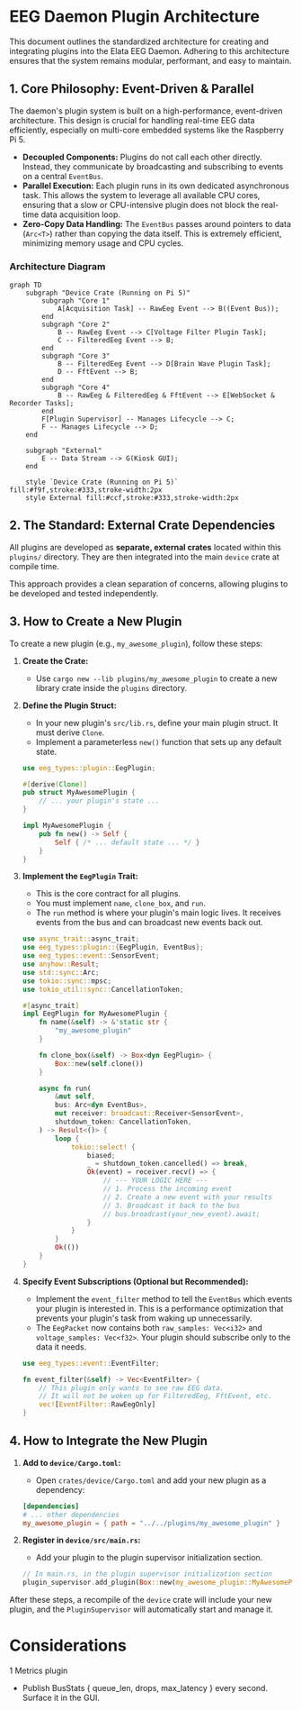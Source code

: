 # EEG Daemon Plugin Architecture

This document outlines the standardized architecture for creating and integrating plugins into the Elata EEG Daemon. Adhering to this architecture ensures that the system remains modular, performant, and easy to maintain.

## 1. Core Philosophy: Event-Driven & Parallel

The daemon's plugin system is built on a high-performance, event-driven architecture. This design is crucial for handling real-time EEG data efficiently, especially on multi-core embedded systems like the Raspberry Pi 5.

-   **Decoupled Components:** Plugins do not call each other directly. Instead, they communicate by broadcasting and subscribing to events on a central `EventBus`.
-   **Parallel Execution:** Each plugin runs in its own dedicated asynchronous task. This allows the system to leverage all available CPU cores, ensuring that a slow or CPU-intensive plugin does not block the real-time data acquisition loop.
-   **Zero-Copy Data Handling:** The `EventBus` passes around pointers to data (`Arc<T>`) rather than copying the data itself. This is extremely efficient, minimizing memory usage and CPU cycles.

### Architecture Diagram

```mermaid
graph TD
    subgraph "Device Crate (Running on Pi 5)"
        subgraph "Core 1"
            A[Acquisition Task] -- RawEeg Event --> B((Event Bus));
        end
        subgraph "Core 2"
            B -- RawEeg Event --> C[Voltage Filter Plugin Task];
            C -- FilteredEeg Event --> B;
        end
        subgraph "Core 3"
            B -- FilteredEeg Event --> D[Brain Wave Plugin Task];
            D -- FftEvent --> B;
        end
        subgraph "Core 4"
            B -- RawEeg & FilteredEeg & FftEvent --> E[WebSocket & Recorder Tasks];
        end
        F[Plugin Supervisor] -- Manages Lifecycle --> C;
        F -- Manages Lifecycle --> D;
    end

    subgraph "External"
        E -- Data Stream --> G(Kiosk GUI);
    end

    style `Device Crate (Running on Pi 5)` fill:#f9f,stroke:#333,stroke-width:2px
    style External fill:#ccf,stroke:#333,stroke-width:2px
```

## 2. The Standard: External Crate Dependencies

All plugins are developed as **separate, external crates** located within this `plugins/` directory. They are then integrated into the main `device` crate at compile time.

This approach provides a clean separation of concerns, allowing plugins to be developed and tested independently.

## 3. How to Create a New Plugin

To create a new plugin (e.g., `my_awesome_plugin`), follow these steps:

1.  **Create the Crate:**
    *   Use `cargo new --lib plugins/my_awesome_plugin` to create a new library crate inside the `plugins` directory.

2.  **Define the Plugin Struct:**
    *   In your new plugin's `src/lib.rs`, define your main plugin struct. It must derive `Clone`.
    *   Implement a parameterless `new()` function that sets up any default state.

    ```rust
    use eeg_types::plugin::EegPlugin;
    
    #[derive(Clone)]
    pub struct MyAwesomePlugin {
        // ... your plugin's state ...
    }

    impl MyAwesomePlugin {
        pub fn new() -> Self {
            Self { /* ... default state ... */ }
        }
    }
    ```

3.  **Implement the `EegPlugin` Trait:**
    *   This is the core contract for all plugins.
    *   You must implement `name`, `clone_box`, and `run`.
    *   The `run` method is where your plugin's main logic lives. It receives events from the bus and can broadcast new events back out.

    ```rust
    use async_trait::async_trait;
    use eeg_types::plugin::{EegPlugin, EventBus};
    use eeg_types::event::SensorEvent;
    use anyhow::Result;
    use std::sync::Arc;
    use tokio::sync::mpsc;
    use tokio_util::sync::CancellationToken;

    #[async_trait]
    impl EegPlugin for MyAwesomePlugin {
        fn name(&self) -> &'static str {
            "my_awesome_plugin"
        }

        fn clone_box(&self) -> Box<dyn EegPlugin> {
            Box::new(self.clone())
        }

        async fn run(
            &mut self,
            bus: Arc<dyn EventBus>,
            mut receiver: broadcast::Receiver<SensorEvent>,
            shutdown_token: CancellationToken,
        ) -> Result<()> {
            loop {
                tokio::select! {
                    biased;
                    _ = shutdown_token.cancelled() => break,
                    Ok(event) = receiver.recv() => {
                        // --- YOUR LOGIC HERE ---
                        // 1. Process the incoming event
                        // 2. Create a new event with your results
                        // 3. Broadcast it back to the bus
                        // bus.broadcast(your_new_event).await;
                    }
                }
            }
            Ok(())
        }
    }
    ```

4.  **Specify Event Subscriptions (Optional but Recommended):**
    *   Implement the `event_filter` method to tell the `EventBus` which events your plugin is interested in. This is a performance optimization that prevents your plugin's task from waking up unnecessarily.
    *   The `EegPacket` now contains both `raw_samples: Vec<i32>` and `voltage_samples: Vec<f32>`. Your plugin should subscribe only to the data it needs.

    ```rust
    use eeg_types::event::EventFilter;

    fn event_filter(&self) -> Vec<EventFilter> {
        // This plugin only wants to see raw EEG data.
        // It will not be woken up for FilteredEeg, FftEvent, etc.
        vec![EventFilter::RawEegOnly]
    }
    ```

## 4. How to Integrate the New Plugin

1.  **Add to `device/Cargo.toml`:**
    *   Open `crates/device/Cargo.toml` and add your new plugin as a dependency:

    ```toml
    [dependencies]
    # ... other dependencies
    my_awesome_plugin = { path = "../../plugins/my_awesome_plugin" }
    ```

2.  **Register in `device/src/main.rs`:**
    *   Add your plugin to the plugin supervisor initialization section.

    ```rust
    // In main.rs, in the plugin supervisor initialization section
    plugin_supervisor.add_plugin(Box::new(my_awesome_plugin::MyAwesomePlugin::new()));
    ```

After these steps, a recompile of the `device` crate will include your new plugin, and the `PluginSupervisor` will automatically start and manage it.

# Considerations
1 Metrics plugin
 - Publish BusStats { queue_len, drops, max_latency } every second. Surface it in the GUI.